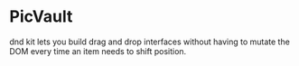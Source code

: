 # PicVault

dnd kit lets you build drag and drop interfaces without having to mutate the DOM every time an item needs to shift position.
